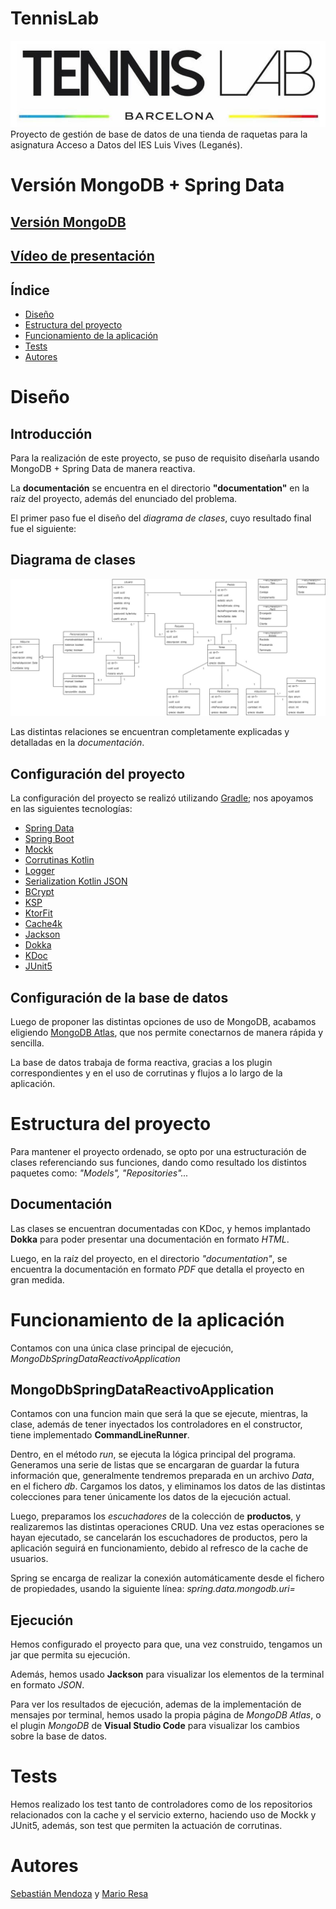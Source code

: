 # TennisLab

![image](image/portada.png)
Proyecto de gestión de base de datos de una tienda de raquetas para la asignatura Acceso a Datos del IES Luis Vives
(Leganés).

# Versión MongoDB + Spring Data

## [Versión MongoDB](https://github.com/SebsMendoza/tennislab-MongoDB-Reactivo)

## [Vídeo de presentación](https://drive.google.com/file/d/1t5Ej6MHjNCIeplbAkRsKT6Zlpt_ALiTV/view?usp=share_link)

## Índice

- [Diseño](#diseño)
- [Estructura del proyecto](#estructura-del-proyecto)
- [Funcionamiento de la aplicación](#funcionamiento-de-la-aplicación)
- [Tests](#tests)
- [Autores](#autores)

# Diseño

## Introducción

Para la realización de este proyecto, se puso de requisito diseñarla usando MongoDB + Spring Data de manera reactiva.

La **documentación** se encuentra en el directorio **"documentation"** en la raíz del proyecto, además del enunciado del
problema.

El primer paso fue el diseño del *diagrama de clases*, cuyo resultado final fue el siguiente:

## Diagrama de clases

![DiagramaClases](image/tennisLab-Reactivo.jpg)

Las distintas relaciones se encuentran completamente explicadas y detalladas en la *documentación*.

## Configuración del proyecto

La configuración del proyecto se realizó utilizando [Gradle](https://gradle.org/); nos apoyamos en las siguientes
tecnologías:

- [Spring Data](https://spring.io/projects/spring-data)
- [Spring Boot](https://spring.io/projects/spring-boot)
- [Mockk](https://mockk.io/)
- [Corrutinas Kotlin](https://kotlinlang.org/docs/coroutines-overview.html)
- [Logger](https://github.com/oshai/kotlin-logging)
- [Serialization Kotlin JSON](https://github.com/Kotlin/kotlinx.serialization)
- [BCrypt](https://github.com/ToxicBakery/bcrypt-mpp)
- [KSP](https://github.com/google/ksp)
- [KtorFit](https://plugins.gradle.org/plugin/de.jensklingenberg.ktorfit)
- [Cache4k](https://github.com/ReactiveCircus/cache4k)
- [Jackson](https://github.com/FasterXML/jackson-module-kotlin)
- [Dokka](https://github.com/Kotlin/dokka)
- [KDoc](https://kotlinlang.org/docs/kotlin-doc.html)
- [JUnit5](https://junit.org/junit5/)

## Configuración de la base de datos

Luego de proponer las distintas opciones de uso de MongoDB, acabamos
eligiendo [MongoDB Atlas](https://www.mongodb.com/atlas/database), que nos permite conectarnos de manera rápida y
sencilla.

La base de datos trabaja de forma reactiva, gracias a los plugin correspondientes y en el uso de corrutinas y flujos
a lo largo de la aplicación.

# Estructura del proyecto

Para mantener el proyecto ordenado, se opto por una estructuración de clases referenciando sus
funciones, dando como resultado los distintos paquetes como: *"Models", "Repositories"...*

## Documentación

Las clases se encuentran documentadas con KDoc, y hemos implantado **Dokka** para poder presentar una documentación en
formato *HTML*.

Luego, en la raíz del proyecto, en el directorio *"documentation"*, se encuentra la documentación en formato *PDF* que
detalla el proyecto en gran medida.

# Funcionamiento de la aplicación

Contamos con una única clase principal de ejecución, *MongoDbSpringDataReactivoApplication*

## MongoDbSpringDataReactivoApplication

Contamos con una funcion main que será la que se ejecute, mientras, la clase, además de tener inyectados los
controladores en el constructor, tiene implementado **CommandLineRunner**. 

Dentro, en el método *run*, se ejecuta la lógica principal del programa. Generamos una serie de listas que 
se encargaran de guardar la futura información que, generalmente tendremos preparada en un archivo *Data*, 
en el fichero *db*. Cargamos los datos, y eliminamos los datos de las distintas colecciones para tener únicamente 
los datos de la ejecución actual.

Luego, preparamos los *escuchadores* de la colección de **productos**, y realizaremos las distintas operaciones CRUD.
Una vez estas operaciones se hayan ejecutado, se cancelarán los escuchadores de productos, pero la aplicación seguirá en
funcionamiento, debido al refresco de la cache de usuarios.

Spring se encarga de realizar la conexión automáticamente desde el fichero de propiedades, usando la siguiente
línea: *spring.data.mongodb.uri=*

## Ejecución

Hemos configurado el proyecto para que, una vez construido, tengamos un jar que permita su ejecución.

Además, hemos usado **Jackson** para visualizar los elementos de la terminal en formato *JSON*.

Para ver los resultados de ejecución, ademas de la implementación de mensajes por terminal, hemos usado la propia
página de *MongoDB Atlas*, o el plugin *MongoDB* de **Visual Studio Code** para visualizar
los cambios sobre la base de datos.

# Tests

Hemos realizado los test tanto de controladores como de los repositorios relacionados con la cache y el servicio externo,
haciendo uso de Mockk y JUnit5, además, son test que permiten la actuación de corrutinas.

# Autores

[Sebastián Mendoza](https://github.com/SebsMendoza) y [Mario Resa](https://github.com/Mario999X)